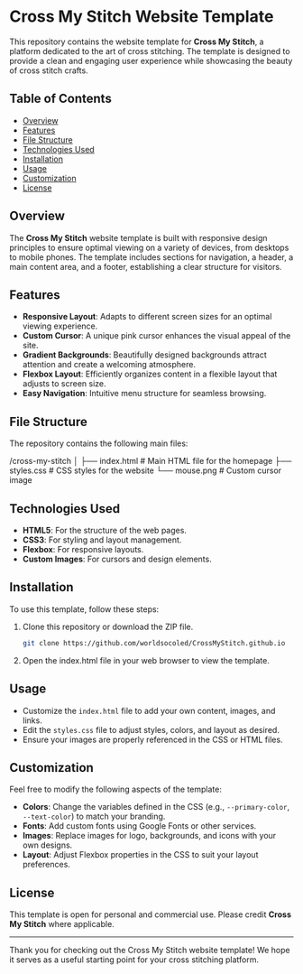 # Cross My Stitch Website Template

This repository contains the website template for **Cross My Stitch**, a platform dedicated to the art of cross stitching. The template is designed to provide a clean and engaging user experience while showcasing the beauty of cross stitch crafts.

## Table of Contents

- [Overview](#overview)
- [Features](#features)
- [File Structure](#file-structure)
- [Technologies Used](#technologies-used)
- [Installation](#installation)
- [Usage](#usage)
- [Customization](#customization)
- [License](#license)

## Overview

The **Cross My Stitch** website template is built with responsive design principles to ensure optimal viewing on a variety of devices, from desktops to mobile phones. The template includes sections for navigation, a header, a main content area, and a footer, establishing a clear structure for visitors.

## Features

- **Responsive Layout**: Adapts to different screen sizes for an optimal viewing experience.
- **Custom Cursor**: A unique pink cursor enhances the visual appeal of the site.
- **Gradient Backgrounds**: Beautifully designed backgrounds attract attention and create a welcoming atmosphere.
- **Flexbox Layout**: Efficiently organizes content in a flexible layout that adjusts to screen size.
- **Easy Navigation**: Intuitive menu structure for seamless browsing.

## File Structure

The repository contains the following main files:

/cross-my-stitch
│
├── index.html # Main HTML file for the homepage
├── styles.css # CSS styles for the website
└── mouse.png # Custom cursor image

## Technologies Used

- **HTML5**: For the structure of the web pages.
- **CSS3**: For styling and layout management.
- **Flexbox**: For responsive layouts.
- **Custom Images**: For cursors and design elements.

## Installation

To use this template, follow these steps:

1. Clone this repository or download the ZIP file.
   ```bash
   git clone https://github.com/worldsocoled/CrossMyStitch.github.io
2. Open the index.html file in your web browser to view the template.

## Usage

- Customize the `index.html` file to add your own content, images, and links.
- Edit the `styles.css` file to adjust styles, colors, and layout as desired.
- Ensure your images are properly referenced in the CSS or HTML files.

## Customization

Feel free to modify the following aspects of the template:

- **Colors**: Change the variables defined in the CSS (e.g., `--primary-color`, `--text-color`) to match your branding.
- **Fonts**: Add custom fonts using Google Fonts or other services.
- **Images**: Replace images for logo, backgrounds, and icons with your own designs.
- **Layout**: Adjust Flexbox properties in the CSS to suit your layout preferences.

## License

This template is open for personal and commercial use. Please credit **Cross My Stitch** where applicable.

---

Thank you for checking out the Cross My Stitch website template! We hope it serves as a useful starting point for your cross stitching platform.
